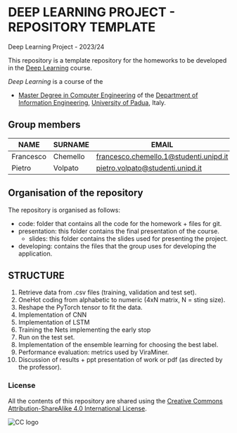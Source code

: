 # DEEP LEARNING PROJECT - REPOSITORY TEMPLATE #
Deep Learning Project - 2023/24 

This repository is a template repository for the homeworks to be developed in the [Deep Learning](https://stem.elearning.unipd.it/course/view.php?id=8201) course.

*Deep Learning* is a course of the

* [Master Degree in Computer Engineering](https://degrees.dei.unipd.it/master-degrees/computer-engineering/) of the  [Department of Information Engineering](https://www.dei.unipd.it/en/), [University of Padua](https://www.unipd.it/en/), Italy.

## Group members ##
| NAME        | SURNAME     | EMAIL                                             |
|-------------|-------------|---------------------------------------------------|
| Francesco   | Chemello    | francesco.chemello.1@studenti.unipd.it            |
| Pietro      | Volpato     | pietro.volpato@studenti.unipd.it                  |

## Organisation of the repository ##
The repository is organised as follows:
* code: folder that contains all the code for the homework + files for git.
* presentation: this folder contains the final presentation of the course.
    * slides: this folder contains the slides used for presenting the project.
* developing: contains the files that the group uses for developing the application.

## STRUCTURE ##

1. Retrieve data from .csv files (training, validation and test set).
2. OneHot coding from alphabetic to numeric (4xN matrix, N = sting size).
3. Reshape the PyTorch tensor to fit the data.
4. Implementation of CNN
5. Implementation of LSTM
6. Training the Nets implementing the early stop
6. Run on the test set.
7. Implementation of the ensemble learning for choosing the best label.
8. Performance evaluation: metrics used by ViraMiner.
9. Discussion of results + ppt presentation of work or pdf (as directed by the professor).

### License ###

All the contents of this repository are shared using the [Creative Commons Attribution-ShareAlike 4.0 International License](http://creativecommons.org/licenses/by-sa/4.0/).

![CC logo](https://i.creativecommons.org/l/by-sa/4.0/88x31.png)
